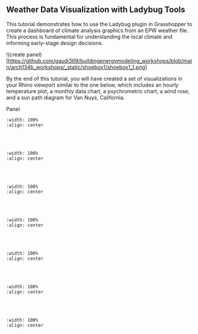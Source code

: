## Weather Data Visualization with Ladybug Tools

This tutorial demonstrates how to use the Ladybug plugin in Grasshopper to create a dashboard of climate analysis graphics from an EPW weather file. This process is fundamental for understanding the local climate and informing early-stage design decisions.

!(create panel)[https://github.com/gaudi369/buildingenergymodeling_workshops/blob/main/arch134b_workshops/_static/shoebox1/shoebox1_1.png]

By the end of this tutorial, you will have created a set of visualizations in your Rhino viewport similar to the one below, which includes an hourly temperature plot, a monthly data chart, a psychrometric chart, a wind rose, and a sun path diagram for Van Nuys, California.

Panel
```{image} ../_static/shoebox1/shoebox1_1.png
:width: 100%
:align: center
```
<br/><br/>

```{image} arch134b_workshops/_static/shoebox1/shoebox1_2.png
:width: 100%
:align: center
```
<br/><br/>

```{image} arch134b_workshops/_static/shoebox1/shoebox1_3.png
:width: 100%
:align: center
```
<br/><br/>

```{image} arch134b_workshops/_static/shoebox1/shoebox1_4.png
:width: 100%
:align: center
```
<br/><br/>

```{image} arch134b_workshops/_static/shoebox1/shoebox1_5.png
:width: 100%
:align: center
```
<br/><br/>

```{image} arch134b_workshops/_static/shoebox1/shoebox1_6.png
:width: 100%
:align: center
```
<br/><br/>

```{image} arch134b_workshops/_static/shoebox1/shoebox1_7.png
:width: 100%
:align: center
```
<br/><br/>
